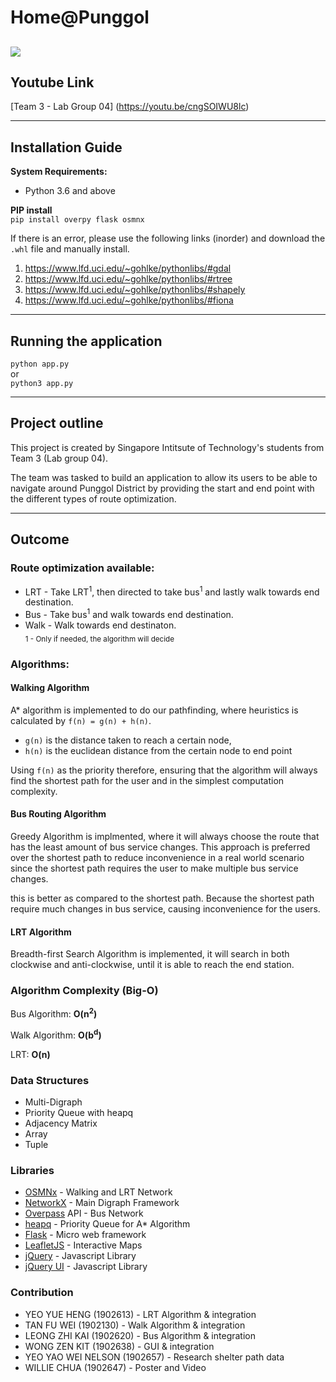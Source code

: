 Home@Punggol
=======
![](demo.gif)
---

Youtube Link
-----

[Team 3 - Lab Group 04] (https://youtu.be/cngSOIWU8lc)

---

Installation Guide
------
**System Requirements:**  
- Python 3.6 and above  


**PIP install**  
``pip install overpy flask osmnx`` 

If there is an error, please use the following links (inorder) and download the ``.whl`` file and manually install.  
1. https://www.lfd.uci.edu/~gohlke/pythonlibs/#gdal  
2. https://www.lfd.uci.edu/~gohlke/pythonlibs/#rtree  
3. https://www.lfd.uci.edu/~gohlke/pythonlibs/#shapely  
4. https://www.lfd.uci.edu/~gohlke/pythonlibs/#fiona  
---
Running the application  
------

``python app.py``  
or  
``python3 app.py``  

---
Project outline
-----

This project is created by Singapore Intitsute of Technology's students from Team 3 (Lab group 04).  

The team was tasked to build an application to allow its users to be able to navigate around Punggol District by providing the start and end point with the different types of route optimization.

---
Outcome
-----

### Route optimization available:
- LRT - Take LRT<sup>1</sup>, then directed to take bus<sup>1</sup> and lastly walk towards end destination.
- Bus - Take bus<sup>1</sup> and walk towards end destination.
- Walk - Walk towards end destinaton.  
<sub>1 - Only if needed, the algorithm will decide</sub>

### Algorithms:
#### Walking Algorithm  
A* algorithm is implemented to do our pathfinding, where heuristics is calculated by
``f(n) = g(n) + h(n)``.
- ``g(n)`` is the distance taken to reach a certain node, 
- ``h(n)`` is the euclidean distance from the certain node to end point

Using ``f(n)`` as the priority therefore, ensuring that the
algorithm will always find the shortest path for the user and in the simplest computation complexity.
 
#### Bus Routing Algorithm
Greedy Algorithm is implmented, where it will always choose the route that has the least amount of bus service changes. This approach is preferred over the shortest path to reduce inconvenience in a real world scenario since the shortest path requires the user to make multiple bus service changes.

 this is better as compared to the shortest path. Because the shortest path require much changes in bus service, causing inconvenience for the users.

#### LRT Algorithm
Breadth-first Search Algorithm is implemented, it will search in both clockwise and anti-clockwise, until it is able to reach the end station.

### Algorithm Complexity (Big-O)
Bus Algorithm: **O(n<sup>2</sup>)**  
  
Walk Algorithm: **O(b<sup>d</sup>)**  
  
LRT: **O(n)**  

### Data Structures
- Multi-Digraph 
- Priority Queue with heapq
- Adjacency Matrix
- Array
- Tuple

### Libraries
- [OSMNx](https://osmnx.readthedocs.io/en/stable/) - Walking and LRT Network  
- [NetworkX](https://networkx.github.io/) - Main Digraph Framework  
- [Overpass](https://pypi.org/project/overpy/) API - Bus Network  
- [heapq](https://docs.python.org/2/library/heapq.html) - Priority Queue for A* Algorithm  
- [Flask](https://flask.palletsprojects.com/en/1.1.x/) - Micro web framework
- [LeafletJS](https://leafletjs.com/) - Interactive Maps
- [jQuery](https://jquery.com) - Javascript Library
- [jQuery UI](https://jqueryui.com/) - Javascript Library

### Contribution

- YEO YUE HENG (1902613) - LRT Algorithm & integration
- TAN FU WEI (1902130) - Walk Algorithm & integration
- LEONG ZHI KAI (1902620) - Bus Algorithm & integration
- WONG ZEN KIT (1902638) - GUI & integration
- YEO YAO WEI NELSON (1902657) - Research shelter path data
- WILLIE CHUA (1902647) - Poster and Video 




